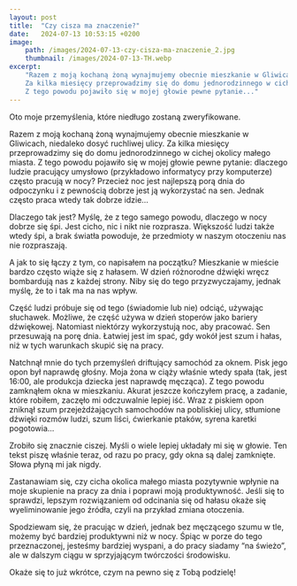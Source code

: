 ```yaml
---
layout: post
title:  "Czy cisza ma znaczenie?"
date:   2024-07-13 10:53:15 +0200
image:
    path: /images/2024-07-13-czy-cisza-ma-znaczenie_2.jpg
    thumbnail: /images/2024-07-13-TH.webp
excerpt:
    "Razem z moją kochaną żoną wynajmujemy obecnie mieszkanie w Gliwicach, niedaleko dosyć ruchliwej ulicy.
    Za kilka miesięcy przeprowadzimy się do domu jednorodzinnego w cichej okolicy małego miasta.
    Z tego powodu pojawiło się w mojej głowie pewne pytanie..."
---
```


Oto moje przemyślenia, które niedługo zostaną zweryfikowane.

Razem z moją kochaną żoną wynajmujemy obecnie mieszkanie w Gliwicach, niedaleko dosyć ruchliwej ulicy. Za kilka miesięcy przeprowadzimy się do domu jednorodzinnego w cichej okolicy małego miasta. Z tego powodu pojawiło się w mojej głowie pewne pytanie: dlaczego ludzie pracujący umysłowo (przykładowo informatycy przy komputerze) często pracują w nocy? Przecież noc jest najlepszą porą dnia do odpoczynku i z pewnością dobrze jest ją wykorzystać na sen. Jednak często praca wtedy tak dobrze idzie…

Dlaczego tak jest? Myślę, że z tego samego powodu, dlaczego w nocy dobrze się śpi. Jest cicho, nic i nikt nie rozprasza. Większość ludzi także wtedy śpi, a brak światła powoduje, że przedmioty w naszym otoczeniu nas nie rozpraszają.

A jak to się łączy z tym, co napisałem na początku? Mieszkanie w mieście bardzo często wiąże się z hałasem. W dzień różnorodne dźwięki wręcz bombardują nas z każdej strony. Niby się do tego przyzwyczajamy, jednak myślę, że to i tak ma na nas wpływ.

Część ludzi próbuje się od tego (świadomie lub nie) odciąć, używając słuchawek. Możliwe, że część używa w dzień stoperów jako bariery dźwiękowej. Natomiast niektórzy wykorzystują noc, aby pracować. Sen przesuwają na porę dnia. Łatwiej jest im spać, gdy wokół jest szum i hałas, niż w tych warunkach skupić się na pracy.

Natchnął mnie do tych przemyśleń driftujący samochód za oknem. Pisk jego opon był naprawdę głośny. Moja żona w ciąży właśnie wtedy spała (tak, jest 16:00, ale produkcja dziecka jest naprawdę męcząca). Z tego powodu zamknąłem okna w mieszkaniu. Akurat jeszcze kończyłem pracę, a zadanie, które robiłem, zaczęło mi odczuwalnie lepiej iść. Wraz z piskiem opon zniknął szum przejeżdżających samochodów na pobliskiej ulicy, stłumione dźwięki rozmów ludzi, szum liści, ćwierkanie ptaków, syrena karetki pogotowia…

Zrobiło się znacznie ciszej. Myśli o wiele lepiej układały mi się w głowie. Ten tekst piszę właśnie teraz, od razu po pracy, gdy okna są dalej zamknięte. Słowa płyną mi jak nigdy.

Zastanawiam się, czy cicha okolica małego miasta pozytywnie wpłynie na moje skupienie na pracy za dnia i poprawi moją produktywność. Jeśli się to sprawdzi, lepszym rozwiązaniem od odcinania się od hałasu okaże się wyeliminowanie jego źródła, czyli na przykład zmiana otoczenia.

Spodziewam się, że pracując w dzień, jednak bez męczącego szumu w tle, możemy być bardziej produktywni niż w nocy. Śpiąc w porze do tego przeznaczonej, jesteśmy bardziej wyspani, a do pracy siadamy “na świeżo”, ale w dalszym ciągu w sprzyjającym twórczości środowisku.

Okaże się to już wkrótce, czym na pewno się z Tobą podzielę!
